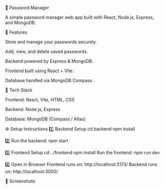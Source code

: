 🔑 Password Manager

A simple password manager web app built with React, Node.js, Express, and MongoDB.

🚀 Features

Store and manage your passwords securely.

Add, view, and delete saved passwords.

Backend powered by Express & MongoDB.

Frontend built using React + Vite.

Database handled via MongoDB Compass.

📂 Tech Stack

Frontend: React, Vite, HTML, CSS

Backend: Node.js, Express

Database: MongoDB (Compass / Atlas)

⚙️ Setup Instructions
1️⃣ Backend Setup
cd backend
npm install

2️⃣ Run the backend:
npm start

3️⃣ Frontend Setup
cd ../frontend
npm install
Run the frontend:
npm run dev

4️⃣ Open in Browser
Frontend runs on: http://localhost:5173/
Backend runs on: http://localhost:3000/

📸 Screenshots
